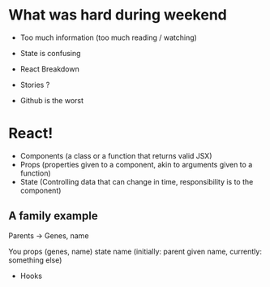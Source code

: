 # What was hard during weekend

- Too much information (too much reading / watching)

- State is confusing
- React Breakdown
- Stories ?


- Github is the worst


# React!

- Components (a class or a function that returns valid JSX)
- Props (properties given to a component, akin to arguments given to a function)
- State (Controlling data that can change in time, responsibility is to the component)

## A family example

Parents -> Genes, name

You
  props (genes, name)
  state name (initially: parent given name, currently: something else)


- Hooks